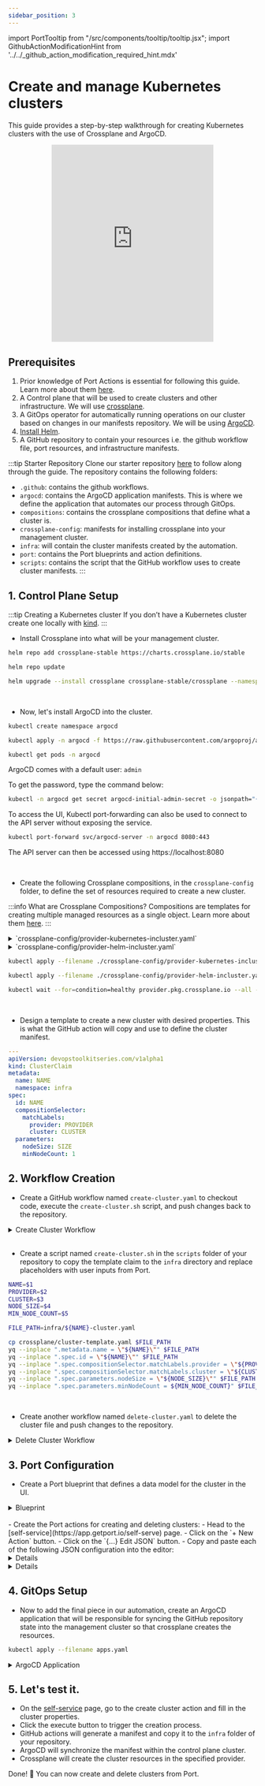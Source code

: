 ```yaml
---
sidebar_position: 3
---
```


import PortTooltip from "/src/components/tooltip/tooltip.jsx";
import GithubActionModificationHint from '../../\_github_action_modification_required_hint.mdx'

# Create and manage Kubernetes clusters

This guide provides a step-by-step walkthrough for creating Kubernetes clusters with the use of Crossplane and ArgoCD.

<center>

<iframe width="65%" height="400" src="https://www.youtube.com/embed/UnNQYghc8uU?si=nv2jbn2Y_VPIpFhh" title="YouTube video player" frameborder="0" allow="accelerometer; autoplay; clipboard-write; encrypted-media; gyroscope; picture-in-picture; web-share" allowfullscreen></iframe>

</center>

## Prerequisites

1. Prior knowledge of Port Actions is essential for following this guide. Learn more about them [here](/create-self-service-experiences/setup-ui-for-action/).
2. A Control plane that will be used to create clusters and other infrastructure. We will use [crossplane](https://docs.crossplane.io/latest/software/install/).
3. A GitOps operator for automatically running operations on our cluster based on changes in our manifests repository. We will be using [ArgoCD](https://argo-cd.readthedocs.io/en/stable/).
4. [Install Helm](https://helm.sh/docs/intro/install/).
5. A GitHub repository to contain your resources i.e. the github workflow file, port resources, and infrastructure manifests. 


:::tip Starter Repository
Clone our starter repository [here](https://github.com/port-labs/crossplane-argocd-k8s) to follow along through the guide. The repository contains the following folders:
- `.github`: contains the github workflows.
- `argocd`: contains the ArgoCD application manifests. This is where we define the application that automates our process through GitOps.
- `compositions`: contains the crossplane compositions that define what a cluster is.
- `crossplane-config`: manifests for installing crossplane into your management cluster.
- `infra`: will contain the cluster manifests created by the automation.
- `port`: contains the Port blueprints and action definitions.
- `scripts`: contains the script that the GitHub workflow uses to create cluster manifests.
:::


## 1. Control Plane Setup

:::tip Creating a Kubernetes cluster
If you don’t have a Kubernetes cluster create one locally with [kind](https://kind.sigs.k8s.io/docs/user/quick-start/).
:::

- Install Crossplane into what will be your management cluster.

```bash
helm repo add crossplane-stable https://charts.crossplane.io/stable

helm repo update

helm upgrade --install crossplane crossplane-stable/crossplane --namespace crossplane-system --create-namespace --wait
```

<br /> 

- Now, let's install ArgoCD into the cluster.

```bash
kubectl create namespace argocd

kubectl apply -n argocd -f https://raw.githubusercontent.com/argoproj/argo-cd/stable/manifests/install.yaml

kubectl get pods -n argocd
```

ArgoCD comes with a default user: `admin`

To get the password, type the command below:

```bash
kubectl -n argocd get secret argocd-initial-admin-secret -o jsonpath="{.data.password}" | base64 -d
```

To access the UI, Kubectl port-forwarding can also be used to connect to the API server without exposing the service.

```bash
kubectl port-forward svc/argocd-server -n argocd 8080:443
```
The API server can then be accessed using https://localhost:8080

<br /> 

- Create the following Crossplane compositions, in the `crossplane-config` folder, to define the set of resources required to create a new cluster.

:::info What are Crossplane Compositions?
Compositions are templates for creating multiple managed resources as a single object. Learn more about them [here](https://docs.crossplane.io/latest/concepts/compositions/).
:::

<details>

<summary>`crossplane-config/provider-kubernetes-incluster.yaml`</summary>

```yaml showLineNumbers title="provider-kubernetes-incluster.yaml"
---

apiVersion: v1
kind: ServiceAccount
metadata:
  name: crossplane-provider-kubernetes
  namespace: crossplane-system
  annotations:
    argocd.argoproj.io/sync-wave: "-1"

---

apiVersion: rbac.authorization.k8s.io/v1
kind: ClusterRoleBinding
metadata:
  name: crossplane-provider-kubernetes
  annotations:
    argocd.argoproj.io/sync-wave: "-1"
subjects:
- kind: ServiceAccount
  name: crossplane-provider-kubernetes
  namespace: crossplane-system
roleRef:
  kind: ClusterRole
  name: cluster-admin
  apiGroup: rbac.authorization.k8s.io

---

apiVersion: pkg.crossplane.io/v1alpha1
kind: ControllerConfig
metadata:
  name: crossplane-provider-kubernetes
  annotations:
    argocd.argoproj.io/sync-wave: "-1"
spec:
  serviceAccountName: crossplane-provider-kubernetes

---

apiVersion: pkg.crossplane.io/v1
kind: Provider
metadata:
  name: crossplane-provider-kubernetes
  annotations:
    argocd.argoproj.io/sync-wave: "-1"
    argocd.argoproj.io/sync-options: SkipDryRunOnMissingResource=true
spec:
  package: xpkg.upbound.io/crossplane-contrib/provider-kubernetes:v0.9.0
  controllerConfigRef:
    name: crossplane-provider-kubernetes
```
</details>

<details>

<summary>`crossplane-config/provider-helm-incluster.yaml`</summary>

```yaml showLineNumbers title="provider-helm-incluster.yaml"
---

apiVersion: v1
kind: ServiceAccount
metadata:
  name: crossplane-provider-helm
  namespace: crossplane-system

---

apiVersion: rbac.authorization.k8s.io/v1
kind: ClusterRoleBinding
metadata:
  name: crossplane-provider-helm
subjects:
- kind: ServiceAccount
  name: crossplane-provider-helm
  namespace: crossplane-system
roleRef:
  kind: ClusterRole
  name: cluster-admin
  apiGroup: rbac.authorization.k8s.io

---

apiVersion: pkg.crossplane.io/v1alpha1
kind: ControllerConfig
metadata:
  name: crossplane-provider-helm
spec:
  serviceAccountName: crossplane-provider-helm

---

apiVersion: pkg.crossplane.io/v1
kind: Provider
metadata:
  name: crossplane-provider-helm
spec:
  package: xpkg.upbound.io/crossplane-contrib/provider-helm:v0.14.0
  controllerConfigRef:
    name: crossplane-provider-helm
```
</details>


```bash
kubectl apply --filename ./crossplane-config/provider-kubernetes-incluster.yaml

kubectl apply --filename ./crossplane-config/provider-helm-incluster.yaml

kubectl wait --for=condition=healthy provider.pkg.crossplane.io --all --timeout=300s
```
<br /> 

- Design a template to create a new cluster with desired properties. This is what the GitHub action will copy and use to define the cluster manifest.

```yaml showLineNumbers title="cluster-template.yaml"
---
apiVersion: devopstoolkitseries.com/v1alpha1
kind: ClusterClaim
metadata:
  name: NAME
  namespace: infra
spec:
  id: NAME
  compositionSelector:
    matchLabels:
      provider: PROVIDER
      cluster: CLUSTER
  parameters:
    nodeSize: SIZE
    minNodeCount: 1
```


## 2. Workflow Creation

- Create a GitHub workflow named `create-cluster.yaml` to checkout code, execute the `create-cluster.sh` script, and push changes back to the repository.

<details>

<summary>Create Cluster Workflow</summary>

```yaml showLineNumbers
name: Create a cluster
on:
  workflow_dispatch:
    inputs:
      name:
        required: true
        description: "The name of the cluster"
      provider:
        required: true
        description: "The provider where the cluster is hosted"
        default: "aws"
      cluster:
        required: true
        description: "The type of the cluster"
      node-size:
        required: true
        description: "The size of the nodes"
        default: "small"
      min-node-count:
        required: true
        description: "The minimum number of nodes (autoscaler might increase this number)"
        default: "1"
jobs:
  deploy-app:
    runs-on: ubuntu-latest
    steps:
      - uses: actions/checkout@v3
        with:
          persist-credentials: false
          fetch-depth: 0
      - name: Create cluster
        run: |
          chmod +x scripts/create-cluster.sh
          ./scripts/create-cluster.sh ${{ inputs.name }} ${{ inputs.provider }} ${{ inputs.cluster }} ${{ inputs.node-size }} ${{ inputs.min-node-count }}
      - name: Commit changes
        run: |
          git config --local user.email "41898282+github-actions[bot]@users.noreply.github.com"
          git config --local user.name "github-actions[bot]"
          git add .
          git commit -m "Create cluster ${{ inputs.name }}"
      - name: Push changes
        uses: ad-m/github-push-action@master
        with:
          github_token: ${{ secrets.GITHUB_TOKEN }}
          branch: ${{ github.ref }}
```
</details>

<br /> 

- Create a script named `create-cluster.sh` in the `scripts` folder of your repository to copy the template claim to the `infra` directory and replace placeholders with user inputs from Port.

```bash showLineNumbers title="create-cluster.sh"
NAME=$1
PROVIDER=$2
CLUSTER=$3
NODE_SIZE=$4
MIN_NODE_COUNT=$5

FILE_PATH=infra/${NAME}-cluster.yaml

cp crossplane/cluster-template.yaml $FILE_PATH
yq --inplace ".metadata.name = \"${NAME}\"" $FILE_PATH
yq --inplace ".spec.id = \"${NAME}\"" $FILE_PATH
yq --inplace ".spec.compositionSelector.matchLabels.provider = \"${PROVIDER}\"" $FILE_PATH
yq --inplace ".spec.compositionSelector.matchLabels.cluster = \"${CLUSTER}\"" $FILE_PATH
yq --inplace ".spec.parameters.nodeSize = \"${NODE_SIZE}\"" $FILE_PATH
yq --inplace ".spec.parameters.minNodeCount = ${MIN_NODE_COUNT}" $FILE_PATH
```
<br /> 

- Create another workflow named `delete-cluster.yaml` to delete the cluster file and push changes to the repository.

<details>

<summary>Delete Cluster Workflow</summary>

```yaml showLineNumbers title="delete-cluster.yaml"
name: Delete the cluster
on:
  workflow_dispatch:
    inputs:
      name:
        required: true
        description: "The name of the cluster"
jobs:
  deploy-app:
    runs-on: ubuntu-latest
    steps:
      - uses: actions/checkout@v3
        with:
          persist-credentials: false
          fetch-depth: 0
      - name: Delete cluster
        run: |
          rm infra/${{ inputs.name }}.yaml
      - name: Commit changes
        run: |
          git config --local user.email "41898282+github-actions[bot]@users.noreply.github.com"
          git config --local user.name "github-actions[bot]"
          git add .
          git commit -m "Delete cluster ${{ inputs.name }}"
      - name: Push changes
        uses: ad-m/github-push-action@master
        with:
          github_token: ${{ secrets.GITHUB_TOKEN }}
          branch: ${{ github.ref }}
```
</details>

## 3. Port Configuration

- Create a Port blueprint that defines a data model for the cluster in the UI.

<details>

<summary>Blueprint</summary>

```json showLineNumbers title="cluster-blueprint.json"
{
  "identifier": "cluster",
  "description": "This blueprint represents a Kubernetes Cluster",
  "title": "Cluster",
  "icon": "Cluster",
  "schema": {
    "properties": {
      "provider": {
        "type": "string",
        "title": "Provider",
        "default": "aws",
        "description": "The provider where the cluster is hosted",
        "enum": ["aws", "gcp"]
      },
      "node-size": {
        "type": "string",
        "title": "Node Size",
        "default": "small",
        "description": "The size of the nodes",
        "enum": ["small", "medium", "large"]
      },
      "min-node-count": {
        "type": "number",
        "title": "Minimum number of nodes",
        "default": 1,
        "description": "The minimun number of nodes (autoscaler might increase this number)"
      },
      "kube-config": {
        "type": "string",
        "title": "Kube config",
        "description": "Kube config"
      },
      "status": {
        "type": "string",
        "title": "Status",
        "description": "The status of the cluster"
      }
    },
    "required": ["provider", "node-size", "min-node-count"]
  },
  "mirrorProperties": {},
  "calculationProperties": {},
  "relations": {}
}
```

</details>

<br /> 
- Create the Port actions for creating and deleting clusters:
    - Head to the [self-service](https://app.getport.io/self-serve) page.
    - Click on the `+ New Action` button.
    - Click on the `{...} Edit JSON` button.
    - Copy and paste each of the following JSON configuration into the editor:


<details>
<GithubActionModificationHint />

<summary>Create Cluster Action</summary>

```json showLineNumbers title="cluster-create-action.json"
{
  "identifier": "cluster_create-cluster",
  "title": "Create a cluster",
  "description": "Create a new cluster.",
  "trigger": {
    "type": "self-service",
    "operation": "CREATE",
    "userInputs": {
      "properties": {
        "name": {
          "type": "string",
          "title": "Name",
          "description": "The name of the cluster"
        },
        "provider": {
          "type": "string",
          "title": "Provider",
          "default": "aws",
          "description": "The provider where the cluster is hosted",
          "enum": [
            "aws",
            "azure"
          ]
        },
        "node-size": {
          "type": "string",
          "title": "Node Size",
          "default": "small",
          "description": "The size of the nodes",
          "enum": [
            "small",
            "medium",
            "large"
          ]
        },
        "min-node-count": {
          "type": "string",
          "title": "Minimum number of nodes",
          "default": "1",
          "description": "The minimun number of nodes (autoscaler might increase this number)"
        }
      },
      "required": [
        "name",
        "provider",
        "node-size",
        "min-node-count"
      ]
    },
    "blueprintIdentifier": "cluster"
  },
  "invocationMethod": {
    "type": "GITHUB",
    "org": "<GITHUB_ORG_ID>",
    "repo": "<GITHUB_REPO_ID>",
    "workflow": "create-cluster.yaml",
    "workflowInputs": {
      "{{if (.inputs | has(\"ref\")) then \"ref\" else null end}}": "{{.inputs.\"ref\"}}",
      "{{if (.inputs | has(\"name\")) then \"name\" else null end}}": "{{.inputs.\"name\"}}",
      "{{if (.inputs | has(\"provider\")) then \"provider\" else null end}}": "{{.inputs.\"provider\"}}",
      "{{if (.inputs | has(\"node-size\")) then \"node-size\" else null end}}": "{{.inputs.\"node-size\"}}",
      "{{if (.inputs | has(\"min-node-count\")) then \"min-node-count\" else null end}}": "{{.inputs.\"min-node-count\"}}"
    }
  },
  "publish": true
}
```

</details>

<details>
<GithubActionModificationHint />

<summary>Delete Cluster Action</summary>

```json showLineNumbers title="cluster-delete-action.json"
{
  "identifier": "cluster_delete-cluster",
  "title": "Delete the cluster",
  "description": "Delete the cluster.",
  "trigger": {
    "type": "self-service",
    "operation": "DELETE",
    "userInputs": {
      "properties": {
        "name": {
          "type": "string",
          "title": "Name",
          "description": "Confirm by typing the name of the cluster"
        }
      },
      "required": [
        "name"
      ]
    },
    "blueprintIdentifier": "cluster"
  },
  "invocationMethod": {
    "type": "GITHUB",
    "org": "<GITHUB_ORG_ID>",
    "repo": "<GITHUB_REPO_ID>",
    "workflow": "delete-cluster.yaml",
    "workflowInputs": {
      "{{if (.inputs | has(\"ref\")) then \"ref\" else null end}}": "{{.inputs.\"ref\"}}",
      "{{if (.inputs | has(\"name\")) then \"name\" else null end}}": "{{.inputs.\"name\"}}"
    }
  },
  "publish": true
}
```

</details>

## 4. GitOps Setup
- Now to add the final piece in our automation, create an ArgoCD application that will be responsible for syncing the GitHub repository state into the management cluster so that crossplane creates the resources.

```bash
kubectl apply --filename apps.yaml
```

<details>

<summary>ArgoCD Application</summary>

:::tip
- Change the `repoURL` to your repository.
- Create or set your namespace.
:::

```yaml showLineNumbers title="apps.yaml"
---
apiVersion: argoproj.io/v1alpha1
kind: Application
metadata:
  name: production-infra
  namespace: argocd
  finalizers:
    - resources-finalizer.argocd.argoproj.io
spec:
  project: production
  source:
    repoURL: https://github.com/port-labs-labs/crossplane-demo
    targetRevision: HEAD
    path: infra
  destination:
    server: https://kubernetes.default.svc
    namespace: production
  syncPolicy:
    automated:
      selfHeal: true
      prune: true
      allowEmpty: true
```
</details>


## 5. Let's test it.

- On the [self-service](https://app.getport.io/self-serve) page, go to the create cluster action and fill in the cluster properties.
- Click the execute button to trigger the creation process.
- GitHub actions will generate a manifest and copy it to the `infra` folder of your repository.
- ArgoCD will synchronize the manifest within the control plane cluster.
- Crossplane will create the cluster resources in the specified provider.

Done! 🎉 You can now create and delete clusters from Port.